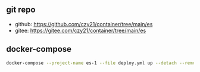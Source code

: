 ## git repo
  - github: https://github.com/czy21/container/tree/main/es
  - gitee: https://gitee.com/czy21/container/tree/main/es
## docker-compose
```bash
docker-compose --project-name es-1 --file deploy.yml up --detach --remove-orphans
```